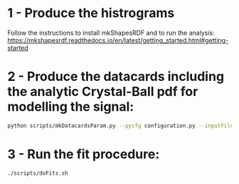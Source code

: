 # 1 - Produce the histrograms

Follow the instructions to install mkShapesRDF and to run the analysis:
https://mkshapesrdf.readthedocs.io/en/latest/getting_started.html#getting-started

# 2 - Produce the datacards including the analytic Crystal-Ball pdf for modelling the signal:

```bash
python scripts/mkDatacardsParam.py --pycfg configuration.py --inputFile=rootFile/XYZ.root --isParametric 
```

# 3 - Run the fit procedure:

```bash
./scripts/doFits.sh
```

